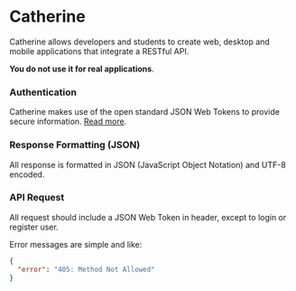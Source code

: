 # Catherine

Catherine allows developers and students to create web, desktop and mobile applications that integrate a RESTful API.

**You do not use it for real applications**.

### Authentication
Catherine makes use of the open standard JSON Web Tokens to provide secure information. [Read more](https://jwt.io/introduction/).

### Response Formatting (JSON)
All response is formatted in JSON (JavaScript Object Notation) and UTF-8 encoded.

### API Request

All request should include a JSON Web Token in header, except to login or register user.

Error messages are simple and like:

```json
{
  "error": "405: Method Not Allowed"
}
```

